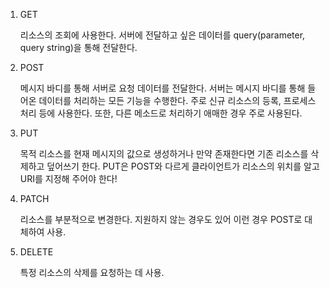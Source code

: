1. GET

    리소스의 조회에 사용한다. 서버에 전달하고 싶은 데이터를 query(parameter, query string)을 통해 전달한다.

2. POST

    메시지 바디를 통해 서버로 요청 데이터를 전달한다. 서버는 메시지 바디를 통해 들어온 데이터를 처리하는 모든 기능을 수행한다. 주로 신규 리소스의 등록, 프로세스 처리 등에 사용한다.
    또한, 다른 메소드로 처리하기 애매한 경우 주로 사용된다.

3. PUT

    목적 리소스를 현재 메시지의 값으로 생성하거나 만약 존재한다면 기존 리소스를 삭제하고 덮어쓰기 한다.
    PUT은 POST와 다르게 클라이언트가 리소스의 위치를 알고 URI를 지정해 주어야 한다!

4. PATCH

    리소스를 부분적으로 변경한다. 지원하지 않는 경우도 있어 이런 경우 POST로 대체하여 사용.

5. DELETE

    특정 리소스의 삭제를 요청하는 데 사용.